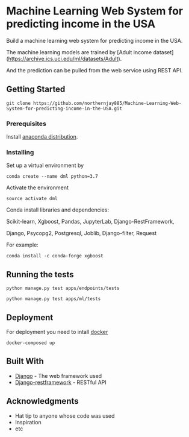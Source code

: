# Machine Learning Web System for predicting income in the USA

Build a machine learning web system for predicting income in the USA. 

The machine learning models are trained by [Adult income dataset] (https://archive.ics.uci.edu/ml/datasets/Adult). 

And the prediction can be pulled from the web service using REST API.

## Getting Started

```
git clone https://github.com/northernjay885/Machine-Learning-Web-System-for-predicting-income-in-the-USA.git
```

### Prerequisites


Install [anaconda distribution](https://www.anaconda.com/distribution/).

### Installing

Set up a virtual environment by
```
conda create --name dml python=3.7
```
Activate the environment
```
source activate dml
```
Conda install libraries and dependencies:

Scikit-learn, Xgboost, Pandas, JupyterLab, Django-RestFramework,

Django, Psycopg2, Postgresql, Joblib, Django-filter, Request

For example:
```
conda install -c conda-forge xgboost
```

## Running the tests

```
python manage.py test apps/endpoints/tests
```
```
python manage.py test apps/ml/tests
```

## Deployment

For deployment you need to intall [docker](https://www.docker.com/)
```
docker-composed up
```

## Built With

* [Django](https://www.djangoproject.com/) - The web framework used
* [Django-restframework](https://www.django-rest-framework.org/) - RESTful API

## Acknowledgments

* Hat tip to anyone whose code was used
* Inspiration
* etc
